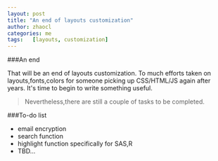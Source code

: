 ```yaml
---
layout: post
title: "An end of layouts customization"
author: zhaocl
categories: me
tags:   [layouts, customization]
---
```


###An end 

That will be an end of layouts customization. To much efforts taken on layouts,fonts,colors for someone picking up CSS/HTML/JS again after years. It's time to begin to write something useful.

> Nevertheless,there are still a couple of tasks to be completed.

###To-do list

* email encryption
* search function
* highlight function specifically for SAS,R
* TBD...
